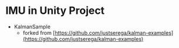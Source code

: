 # IMU in Unity Project


- KalmanSample
	- forked from [https://github.com/justserega/kalman-examples](https://github.com/justserega/kalman-examples)
	